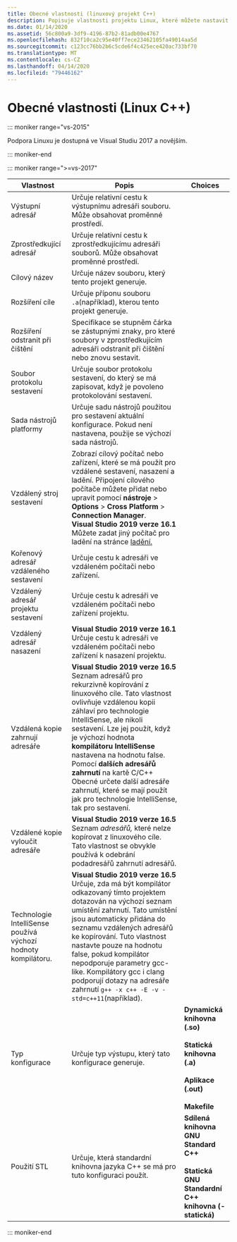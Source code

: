 ```yaml
---
title: Obecné vlastnosti (linuxový projekt C++)
description: Popisuje vlastnosti projektu Linux, které můžete nastavit v sadě Visual Studio na stránce Obecné vlastnosti.
ms.date: 01/14/2020
ms.assetid: 56c800a9-3df9-4196-87b2-81adb00e4767
ms.openlocfilehash: 832f10ca2c95e40ff7ece23462105fa49014aa5d
ms.sourcegitcommit: c123cc76bb2b6c5cde6f4c425ece420ac733bf70
ms.translationtype: MT
ms.contentlocale: cs-CZ
ms.lasthandoff: 04/14/2020
ms.locfileid: "79446162"
---
```

# <a name="general-properties-linux-c"></a>Obecné vlastnosti (Linux C++)

::: moniker range="vs-2015"

Podpora Linuxu je dostupná ve Visual Studiu 2017 a novějším.

::: moniker-end

::: moniker range=">=vs-2017"

| Vlastnost | Popis | Choices |
|--|--|--|
| Výstupní adresář | Určuje relativní cestu k výstupnímu adresáři souboru. Může obsahovat proměnné prostředí. |
| Zprostředkující adresář | Určuje relativní cestu k zprostředkujícímu adresáři souborů. Může obsahovat proměnné prostředí. |
| Cílový název | Určuje název souboru, který tento projekt generuje. |
| Rozšíření cíle | Určuje příponu souboru `.a`(například), kterou tento projekt generuje. |
| Rozšíření odstranit při čištění | Specifikace se stupněm čárka se zástupnými znaky, pro které soubory v zprostředkujícím adresáři odstranit při čištění nebo znovu sestavit. |
| Soubor protokolu sestavení | Určuje soubor protokolu sestavení, do který se má zapisovat, když je povoleno protokolování sestavení. |
| Sada nástrojů platformy | Určuje sadu nástrojů použitou pro sestavení aktuální konfigurace. Pokud není nastavena, použije se výchozí sada nástrojů. |
| Vzdálený stroj sestavení | Zobrazí cílový počítač nebo zařízení, které se má použít pro vzdálené sestavení, nasazení a ladění. Připojení cílového počítače můžete přidat nebo upravit pomocí **nástroje** > **Options** > **Cross Platform** > **Connection Manager**.<br /> **Visual Studio 2019 verze 16.1** Můžete zadat jiný počítač pro ladění na stránce [ladění.](debugging-linux.md) |
| Kořenový adresář vzdáleného sestavení | Určuje cestu k adresáři ve vzdáleném počítači nebo zařízení. |
| Vzdálený adresář projektu sestavení | Určuje cestu k adresáři ve vzdáleném počítači nebo zařízení projektu. |
| Vzdálený adresář nasazení | **Visual Studio 2019 verze 16.1** Určuje cestu k adresáři ve vzdáleném počítači nebo zařízení k nasazení projektu. |
| Vzdálená kopie zahrnují adresáře | **Visual Studio 2019 verze 16.5**  Seznam adresářů pro rekurzivně kopírování z linuxového cíle. Tato vlastnost ovlivňuje vzdálenou kopii záhlaví pro technologie IntelliSense, ale nikoli sestavení. Lze jej použít, když je výchozí hodnota **kompilátoru IntelliSense** nastavena na hodnotu false. Pomocí **dalších adresářů zahrnutí** na kartě C/C++ Obecné určete další adresáře zahrnutí, které se mají použít jak pro technologie IntelliSense, tak pro sestavení. |
| Vzdálené kopie vyloučit adresáře | **Visual Studio 2019 verze 16.5** Seznam *adresářů,* které nelze kopírovat z linuxového cíle. Tato vlastnost se obvykle používá k odebrání podadresářů zahrnutí adresářů. |
| Technologie IntelliSense používá výchozí hodnoty kompilátoru. | **Visual Studio 2019 verze 16.5** Určuje, zda má být kompilátor odkazovaný tímto projektem dotazován na výchozí seznam umístění zahrnutí. Tato umístění jsou automaticky přidána do seznamu vzdálených adresářů ke kopírování. Tuto vlastnost nastavte pouze na hodnotu false, pokud kompilátor nepodporuje parametry gcc-like. Kompilátory gcc i clang podporují dotazy na adresáře zahrnutí `g++ -x c++ -E -v -std=c++11`(například). |
| Typ konfigurace | Určuje typ výstupu, který tato konfigurace generuje. | **Dynamická knihovna (.so)**<br/><br/>**Statická knihovna (.a)**<br/><br/>**Aplikace (.out)**<br/><br/>**Makefile** |
| Použití STL | Určuje, která standardní knihovna jazyka C++ se má pro tuto konfiguraci použít. | **Sdílená knihovna GNU Standard C++**<br/><br/>**Statická GNU Standardní C++ knihovna (-statická)** |

::: moniker-end
